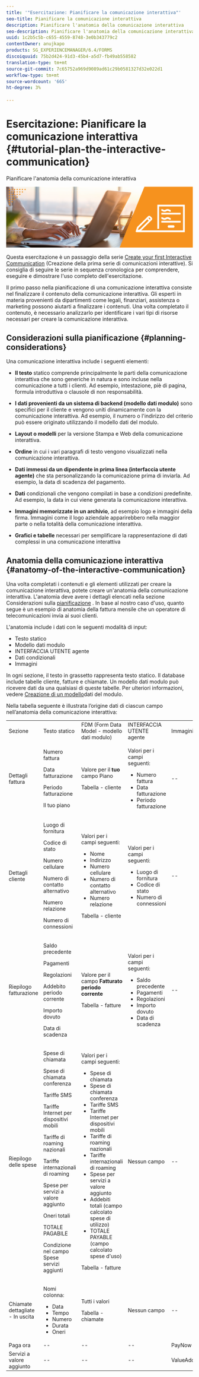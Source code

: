 ```yaml
---
title: '"Esercitazione: Pianificare la comunicazione interattiva"'
seo-title: Pianificare la comunicazione interattiva
description: Pianificare l'anatomia della comunicazione interattiva
seo-description: Pianificare l'anatomia della comunicazione interattiva
uuid: 1c2b5c5b-c655-4559-8748-3e0b343779c2
contentOwner: anujkapo
products: SG_EXPERIENCEMANAGER/6.4/FORMS
discoiquuid: 75b2d424-91d3-45b4-a5d7-fb49ab558582
translation-type: tm+mt
source-git-commit: 7c65752a969d9089ad61c29b0581327d32e022d1
workflow-type: tm+mt
source-wordcount: '665'
ht-degree: 3%

---
```



# Esercitazione: Pianificare la comunicazione interattiva {#tutorial-plan-the-interactive-communication}

Pianificare l&#39;anatomia della comunicazione interattiva

![02-create-adaptive-form-main-image](assets/02-create-adaptive-form-main-image.png)

Questa esercitazione è un passaggio della serie [Create your first Interactive Communication](/help/forms/using/create-your-first-interactive-communication.md) (Creazione della prima serie di comunicazioni interattive). Si consiglia di seguire le serie in sequenza cronologica per comprendere, eseguire e dimostrare l&#39;uso completo dell&#39;esercitazione.

Il primo passo nella pianificazione di una comunicazione interattiva consiste nel finalizzare il contenuto della comunicazione interattiva. Gli esperti in materia provenienti da dipartimenti come legali, finanziari, assistenza o marketing possono aiutarti a finalizzare i contenuti. Una volta completato il contenuto, è necessario analizzarlo per identificare i vari tipi di risorse necessari per creare la comunicazione interattiva.

## Considerazioni sulla pianificazione {#planning-considerations}

Una comunicazione interattiva include i seguenti elementi:

* **Il testo** statico comprende principalmente le parti della comunicazione interattiva che sono generiche in natura e sono incluse nella comunicazione a tutti i clienti. Ad esempio, intestazione, piè di pagina, formula introduttiva o clausole di non responsabilità.
* **I dati provenienti da un sistema di backend (modello dati modulo)** sono specifici per il cliente e vengono uniti dinamicamente con la comunicazione interattiva. Ad esempio, il numero o l&#39;indirizzo del criterio può essere originato utilizzando il modello dati del modulo.
* **Layout o modelli** per la versione Stampa e Web della comunicazione interattiva.
* **Ordine** in cui i vari paragrafi di testo vengono visualizzati nella comunicazione interattiva.
* **Dati immessi da un dipendente in prima linea (interfaccia utente agente)** che sta personalizzando la comunicazione prima di inviarla. Ad esempio, la data di scadenza del pagamento.

* **Dati** condizionali che vengono compilati in base a condizioni predefinite. Ad esempio, la data in cui viene generata la comunicazione interattiva.
* **Immagini memorizzate in un archivio**, ad esempio logo e immagini della firma. Immagini come il logo aziendale apparirebbero nella maggior parte o nella totalità della comunicazione interattiva.
* **Grafici e tabelle** necessari per semplificare la rappresentazione di dati complessi in una comunicazione interattiva

## Anatomia della comunicazione interattiva {#anatomy-of-the-interactive-communication}

Una volta completati i contenuti e gli elementi utilizzati per creare la comunicazione interattiva, potete creare un&#39;anatomia della comunicazione interattiva. L&#39;anatomia deve avere i dettagli elencati nella sezione Considerazioni sulla [pianificazione](/help/forms/using/planning-interactive-communications.md#planning-considerations) . In base al nostro caso d&#39;uso, quanto segue è un esempio di anatomia della fattura mensile che un operatore di telecomunicazioni invia ai suoi clienti.

L&#39;anatomia include i dati con le seguenti modalità di input:

* Testo statico
* Modello dati modulo
* INTERFACCIA UTENTE agente
* Dati condizionali
* Immagini

In ogni sezione, il testo in grassetto rappresenta testo statico. Il database include tabelle cliente, fatture e chiamate. Un modello dati modulo può ricevere dati da una qualsiasi di queste tabelle. Per ulteriori informazioni, vedere [Creazione di un modello](create-form-data-model-tutorial.md)dati del modulo.

Nella tabella seguente è illustrata l’origine dati di ciascun campo nell’anatomia della comunicazione interattiva:

<table> 
 <tbody>
  <tr>
   <td>Sezione</td> 
   <td>Testo statico</td> 
   <td>FDM (Form Data Model - modello dati modulo) </td> 
   <td>INTERFACCIA UTENTE agente</td> 
   <td>Immagini</td> 
  </tr>
  <tr>
   <td>Dettagli fattura</td> 
   <td><p>Numero fattura</p> <p>Data fatturazione</p> <p>Periodo fatturazione</p> <p>Il tuo piano</p> </td> 
   <td><p>Valore per il <strong>tuo </strong>campo Piano</p> <p>Tabella - cliente</p> </td> 
   <td><p>Valori per i campi seguenti:</p> 
    <ul> 
     <li>Numero fattura</li> 
     <li>Data fatturazione</li> 
     <li>Periodo fatturazione</li> 
    </ul> <p> </p> </td> 
   <td>--</td> 
  </tr>
  <tr>
   <td>Dettagli cliente</td> 
   <td><p>Luogo di fornitura</p> <p>Codice di stato</p> <p>Numero cellulare</p> <p>Numero di contatto alternativo</p> <p>Numero relazione</p> <p>Numero di connessioni</p> </td> 
   <td><p>Valori per i campi seguenti:</p> 
    <ul> 
     <li>Nome</li> 
     <li>Indirizzo</li> 
     <li>Numero cellulare</li> 
     <li>Numero di contatto alternativo</li> 
     <li>Numero relazione</li> 
    </ul> <p>Tabella - cliente</p> </td> 
   <td><p>Valori per i campi seguenti:</p> 
    <ul> 
     <li>Luogo di fornitura</li> 
     <li>Codice di stato</li> 
     <li>Numero di connessioni</li> 
    </ul> </td> 
   <td>--</td> 
  </tr>
  <tr>
   <td>Riepilogo fatturazione</td> 
   <td><p>Saldo precedente</p> <p>Pagamenti</p> <p>Regolazioni</p> <p>Addebito periodo corrente</p> <p>Importo dovuto</p> <p>Data di scadenza</p> </td> 
   <td><p>Valore per il campo <strong>Fatturato periodo corrente </strong></p> <p>Tabella - fatture</p> </td> 
   <td><p>Valori per i campi seguenti:</p> 
    <ul> 
     <li>Saldo precedente</li> 
     <li>Pagamenti</li> 
     <li>Regolazioni</li> 
     <li>Importo dovuto</li> 
     <li>Data di scadenza</li> 
    </ul> </td> 
   <td>--</td> 
  </tr>
  <tr>
   <td>Riepilogo delle spese</td> 
   <td><p>Spese di chiamata</p> <p>Spese di chiamata conferenza</p> <p>Tariffe SMS </p> <p>Tariffe Internet per dispositivi mobili</p> <p>Tariffe di roaming nazionali</p> <p>Tariffe internazionali di roaming</p> <p>Spese per servizi a valore aggiunto</p> <p>Oneri totali</p> <p>TOTALE PAGABILE</p> <p>Condizione nel campo Spese servizi aggiunti</p> </td> 
   <td><p>Valori per i campi seguenti:</p> 
    <ul> 
     <li>Spese di chiamata</li> 
     <li>Spese di chiamata conferenza</li> 
     <li>Tariffe SMS </li> 
     <li>Tariffe Internet per dispositivi mobili</li> 
     <li>Tariffe di roaming nazionali</li> 
     <li>Tariffe internazionali di roaming</li> 
     <li>Spese per servizi a valore aggiunto</li> 
     <li>Addebiti totali (campo calcolato spese di utilizzo)</li> 
     <li>TOTALE PAYABLE (campo calcolato spese d'uso)</li> 
    </ul> <p>Tabella - fatture</p> </td> 
   <td>Nessun campo</td> 
   <td>--</td> 
  </tr>
  <tr>
   <td>Chiamate dettagliate - In uscita</td> 
   <td><p>Nomi colonna:</p> 
    <ul> 
     <li>Data</li> 
     <li>Tempo</li> 
     <li>Numero</li> 
     <li>Durata</li> 
     <li>Oneri</li> 
    </ul> </td> 
   <td><p>Tutti i valori</p> <p>Tabella - chiamate</p> </td> 
   <td>Nessun campo</td> 
   <td>--</td> 
  </tr>
  <tr>
   <td>Paga ora</td> 
   <td>--</td> 
   <td>--</td> 
   <td>--</td> 
   <td>PayNow</td> 
  </tr>
  <tr>
   <td>Servizi a valore aggiunto</td> 
   <td>--</td> 
   <td>--</td> 
   <td>--</td> 
   <td>ValueAddedServices</td> 
  </tr>
 </tbody>
</table>


